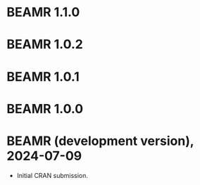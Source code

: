 # BEAMR 1.1.0

# BEAMR 1.0.2

# BEAMR 1.0.1

# BEAMR 1.0.0

# BEAMR (development version), 2024-07-09

* Initial CRAN submission.
